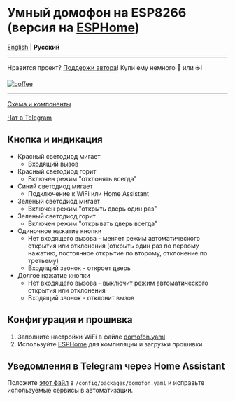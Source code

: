 # Умный домофон на ESP8266 (версия на [ESPHome](https://esphome.io/))
[English](https://github.com/Anonym-tsk/smart-domofon/blob/master/esphome/README_EN.md) | **Русский**

---

Нравится проект? [Поддержи автора](https://yoomoney.ru/to/410019180291197)! Купи ему немного :beers: или :coffee:!

[![coffee](https://www.buymeacoffee.com/assets/img/custom_images/black_img.png)](https://yoomoney.ru/to/410019180291197)

---

[Схема и компоненты](https://github.com/Anonym-tsk/smart-domofon/blob/master/native/README.md#пример-компонентов)

[Чат в Telegram](https://t.me/esphome)

## Кнопка и индикация
* Красный светодиод мигает
    * Входящий вызов
* Красный светодиод горит
    * Включен режим "отклонять всегда"
* Синий светодиод мигает
    * Подключение к WiFi или Home Assistant
* Зеленый светодиод мигает
    * Включен режим "открыть дверь один раз"
* Зеленый светодиод горит
    * Включен режим "открывать дверь всегда"
* Одиночное нажатие кнопки
    * Нет входящего вызова - меняет режим автоматического открытия или отклонения (открыть один раз по первому нажатию, постоянное открытие по второму, отклонение по третьему)
    * Входящий звонок - откроет дверь
* Долгое нажатие кнопки
    * Нет входящего вызова - выключит режим автоматического открытия или отклонения
    * Входящий звонок - отклонит вызов

## Конфигурация и прошивка
1. Заполните настройки WiFi в файле [domofon.yaml](https://github.com/Anonym-tsk/smart-domofon/blob/master/esphome/domofon.yaml#L20)
2. Используйте [ESPHome](https://esphome.io) для компиляции и загрузки прошивки

## Уведомления в Telegram через Home Assistant

Положите [этот файл](https://github.com/Anonym-tsk/smart-domofon/blob/master/esphome/homeassistant/domofon.yaml) в `/config/packages/domofon.yaml` и исправьте используемые сервисы в автоматизации.
